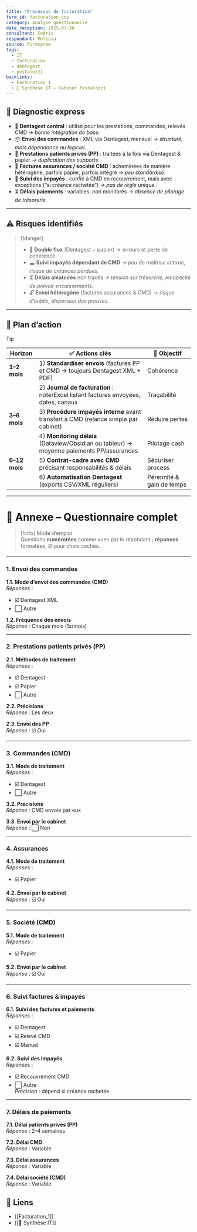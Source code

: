 ```yaml
---
title: "Processus de facturation"
form_id: facturation_cdp
category: analyse_questionnaire
date_reception: 2025-07-30
consultant: Cedric
respondant: Melissa
source: Formspree
tags:
  - IT
  - facturation
  - dentagest
  - pestalozzi
backlinks:
  - Facturation_1
  - 🧭 Synthèse IT – Cabinet Pestalozzi
---
```

## 🔎 Diagnostic express
- 🦷 **Dentagest central** : utilisé pour les prestations, commandes, relevés CMD 
  *→ bonne intégration de base.*  
- 📦 **Envoi des commandes** : XML via Dentagest, mensuel 
  *→ structuré, mais dépendance au logiciel.*  
- 📑 **Prestations patients privés (PP)** : traitées à la fois via Dentagest & papier 
  *→ duplication des supports.*  
- 📮 **Factures assurances / société CMD** : acheminées de manière hétérogène, parfois papier, parfois intégré 
  *→ peu standardisé.*  
- 🧾 **Suivi des impayés** : confié à CMD en recouvrement, mais avec exceptions (“si créance rachetée”) 
  *→ pas de règle unique.*  
- ⏳ **Délais paiements** : variables, non monitorés 
  *→ absence de pilotage de trésorerie.*  

---

## ⚠️ Risques identifiés
> [!danger]  
> - 🔄 **Double flux** (Dentagest + papier) 
>   → erreurs et perte de cohérence.  
> - 🕳️ **Suivi impayés dépendant de CMD** 
>   *→ peu de maîtrise interne, risque de créances perdues.*  
> - ⏳ **Délais aléatoires** non tracés 
>   *→ tension sur trésorerie, incapacité de prévoir encaissements.*  
> - 🔓 **Envoi hétérogène** (factures assurances & CMD) 
>   *→ risque d’oublis, dispersion des preuves.*  

---

## 🎯 Plan d’action
> [!tip]  
> | Horizon | ✅ Actions clés | 🎯 Objectif |
> |---------|----------------|-------------|
> | **1–2 mois** | 1) **Standardiser envois** (factures PP et CMD → toujours Dentagest XML + PDF) | Cohérence |
> |  | 2) **Journal de facturation** : note/Excel listant factures envoyées, dates, canaux | Traçabilité |
> | **3–6 mois** | 3) **Procédure impayés interne** avant transfert à CMD (relance simple par cabinet) | Réduire pertes |
> |  | 4) **Monitoring délais** (Dataview/Obsidian ou tableur) → moyenne paiements PP/assurances | Pilotage cash |
> | **6–12 mois** | 5) **Contrat-cadre avec CMD** précisant responsabilités & délais | Sécuriser process |
> |  | 6) **Automatisation Dentagest** (exports CSV/XML réguliers) | Pérennité & gain de temps |

---

# 📎 Annexe – Questionnaire complet

> [!info] Mode d’emploi  
> Questions **numérotées** comme vues par le répondant ; **réponses** formatées, ☑️ pour choix cochés.

---

### 1. Envoi des commandes
**1.1. Mode d’envoi des commandes (CMD)**  
*Réponses* :  
- ☑️ Dentagest XML  
- ⬜ Autre  

**1.2. Fréquence des envois**  
*Réponse* : Chaque mois (1x/mois)  

---

### 2. Prestations patients privés (PP)
**2.1. Méthodes de traitement**  
*Réponses* :  
- ☑️ Dentagest  
- ☑️ Papier  
- ⬜ Autre  

**2.2. Précisions**  
*Réponse* : Les deux  

**2.3. Envoi des PP**  
*Réponse* : ☑️ Oui  

---

### 3. Commandes (CMD)
**3.1. Mode de traitement**  
*Réponses* :  
- ☑️ Dentagest  
- ⬜ Autre  

**3.2. Précisions**  
*Réponse* : CMD envoie par eux  

**3.3. Envoi par le cabinet**  
*Réponse* : ⬜ Non  

---

### 4. Assurances
**4.1. Mode de traitement**  
*Réponses* :  
- ☑️ Papier  

**4.2. Envoi par le cabinet**  
*Réponse* : ☑️ Oui  

---

### 5. Société (CMD)
**5.1. Mode de traitement**  
*Réponses* :  
- ☑️ Papier  

**5.2. Envoi par le cabinet**  
*Réponse* : ☑️ Oui  

---

### 6. Suivi factures & impayés
**6.1. Suivi des factures et paiements**  
*Réponses* :  
- ☑️ Dentagest  
- ☑️ Relevé CMD  
- ☑️ Manuel  

**6.2. Suivi des impayés**  
*Réponses* :  
- ☑️ Recouvrement CMD  
- ⬜ Autre  
*Précision* : dépend si créance rachetée  

---

### 7. Délais de paiements
**7.1. Délai patients privés (PP)**  
*Réponse* : 2–4 semaines  

**7.2. Délai CMD**  
*Réponse* : Variable  

**7.3. Délai assurances**  
*Réponse* : Variable  

**7.4. Délai société (CMD)**  
*Réponse* : Variable

## 🔗 Liens
- [[Facturation_1]]
- [[🧭 Synthèse IT]]
